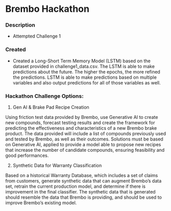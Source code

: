 # Brembo Hackathon



### Description
- Attempted Challenge 1

### Created
- Created a Long-Short Term Memory Model (LSTM) based on the dataset provided in challenge1_data.csv. The LSTM is able to make predictions about the future. The higher the epochs, the more refined the predictions. LSTM is able to make predictions based on multiple variables and also output predictions for all of those variables as well. 



### Hackathon Challenge Options:

1. Gen AI & Brake Pad Recipe Creation

Using friction test data provided by Brembo, use Generative AI to create new compounds, forecast testing results and create the framework for predicting the effectiveness and characteristics of a new Brembo brake product. The data provided will include a list of compounds previously used and tested by Brembo, as well as their outcomes. Solutions must be based on Generative AI, applied to provide a model able to propose new recipes that increase the number of candidate compounds, ensuring feasibility and good performances.


2. Synthetic Data for Warranty Classification

 Based on a historical Warranty Database, which includes a set of claims from customers, generate synthetic data that can augment Brembo’s data set, retrain the current production model, and determine if there is improvement in the final classifier. The synthetic data that is generated should resemble the data that Brembo is providing, and should be used to improve Brembo’s existing model.


